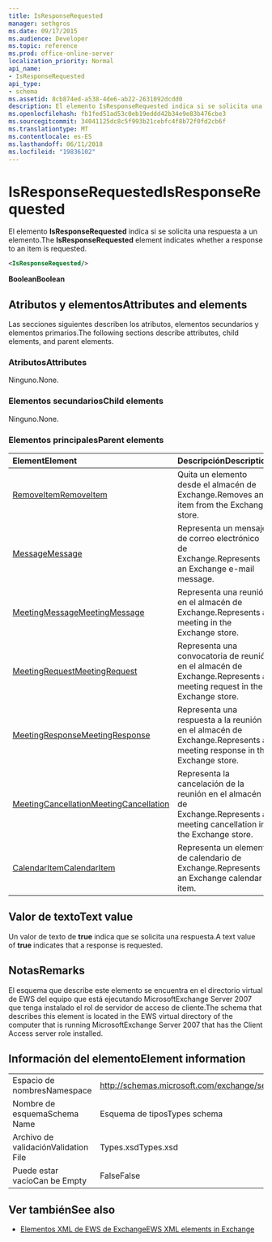 ```yaml
---
title: IsResponseRequested
manager: sethgros
ms.date: 09/17/2015
ms.audience: Developer
ms.topic: reference
ms.prod: office-online-server
localization_priority: Normal
api_name:
- IsResponseRequested
api_type:
- schema
ms.assetid: 8cb874ed-a538-4de6-ab22-2631092dcdd0
description: El elemento IsResponseRequested indica si se solicita una respuesta a un elemento.
ms.openlocfilehash: fb1fed51ad53c0eb19eddd42b34e9e83b476cbe3
ms.sourcegitcommit: 34041125dc8c5f993b21cebfc4f8b72f0fd2cb6f
ms.translationtype: MT
ms.contentlocale: es-ES
ms.lasthandoff: 06/11/2018
ms.locfileid: "19836102"
---
```

# <a name="isresponserequested"></a><span data-ttu-id="d9163-103">IsResponseRequested</span><span class="sxs-lookup"><span data-stu-id="d9163-103">IsResponseRequested</span></span>

<span data-ttu-id="d9163-104">El elemento **IsResponseRequested** indica si se solicita una respuesta a un elemento.</span><span class="sxs-lookup"><span data-stu-id="d9163-104">The **IsResponseRequested** element indicates whether a response to an item is requested.</span></span> 
  
```xml
<IsResponseRequested/>
```

 <span data-ttu-id="d9163-105">**Boolean**</span><span class="sxs-lookup"><span data-stu-id="d9163-105">**Boolean**</span></span>
## <a name="attributes-and-elements"></a><span data-ttu-id="d9163-106">Atributos y elementos</span><span class="sxs-lookup"><span data-stu-id="d9163-106">Attributes and elements</span></span>

<span data-ttu-id="d9163-107">Las secciones siguientes describen los atributos, elementos secundarios y elementos primarios.</span><span class="sxs-lookup"><span data-stu-id="d9163-107">The following sections describe attributes, child elements, and parent elements.</span></span>
  
### <a name="attributes"></a><span data-ttu-id="d9163-108">Atributos</span><span class="sxs-lookup"><span data-stu-id="d9163-108">Attributes</span></span>

<span data-ttu-id="d9163-109">Ninguno.</span><span class="sxs-lookup"><span data-stu-id="d9163-109">None.</span></span>
  
### <a name="child-elements"></a><span data-ttu-id="d9163-110">Elementos secundarios</span><span class="sxs-lookup"><span data-stu-id="d9163-110">Child elements</span></span>

<span data-ttu-id="d9163-111">Ninguno.</span><span class="sxs-lookup"><span data-stu-id="d9163-111">None.</span></span>
  
### <a name="parent-elements"></a><span data-ttu-id="d9163-112">Elementos principales</span><span class="sxs-lookup"><span data-stu-id="d9163-112">Parent elements</span></span>

|<span data-ttu-id="d9163-113">**Element**</span><span class="sxs-lookup"><span data-stu-id="d9163-113">**Element**</span></span>|<span data-ttu-id="d9163-114">**Descripción**</span><span class="sxs-lookup"><span data-stu-id="d9163-114">**Description**</span></span>|
|:-----|:-----|
|[<span data-ttu-id="d9163-115">RemoveItem</span><span class="sxs-lookup"><span data-stu-id="d9163-115">RemoveItem</span></span>](removeitem.md) <br/> |<span data-ttu-id="d9163-116">Quita un elemento desde el almacén de Exchange.</span><span class="sxs-lookup"><span data-stu-id="d9163-116">Removes an item from the Exchange store.</span></span>  <br/> |
|[<span data-ttu-id="d9163-117">Message</span><span class="sxs-lookup"><span data-stu-id="d9163-117">Message</span></span>](message-ex15websvcsotherref.md) <br/> |<span data-ttu-id="d9163-118">Representa un mensaje de correo electrónico de Exchange.</span><span class="sxs-lookup"><span data-stu-id="d9163-118">Represents an Exchange e-mail message.</span></span>  <br/> |
|[<span data-ttu-id="d9163-119">MeetingMessage</span><span class="sxs-lookup"><span data-stu-id="d9163-119">MeetingMessage</span></span>](meetingmessage.md) <br/> |<span data-ttu-id="d9163-120">Representa una reunión en el almacén de Exchange.</span><span class="sxs-lookup"><span data-stu-id="d9163-120">Represents a meeting in the Exchange store.</span></span>  <br/> |
|[<span data-ttu-id="d9163-121">MeetingRequest</span><span class="sxs-lookup"><span data-stu-id="d9163-121">MeetingRequest</span></span>](meetingrequest.md) <br/> |<span data-ttu-id="d9163-122">Representa una convocatoria de reunión en el almacén de Exchange.</span><span class="sxs-lookup"><span data-stu-id="d9163-122">Represents a meeting request in the Exchange store.</span></span>  <br/> |
|[<span data-ttu-id="d9163-123">MeetingResponse</span><span class="sxs-lookup"><span data-stu-id="d9163-123">MeetingResponse</span></span>](meetingresponse.md) <br/> |<span data-ttu-id="d9163-124">Representa una respuesta a la reunión en el almacén de Exchange.</span><span class="sxs-lookup"><span data-stu-id="d9163-124">Represents a meeting response in the Exchange store.</span></span>  <br/> |
|[<span data-ttu-id="d9163-125">MeetingCancellation</span><span class="sxs-lookup"><span data-stu-id="d9163-125">MeetingCancellation</span></span>](meetingcancellation.md) <br/> |<span data-ttu-id="d9163-126">Representa la cancelación de la reunión en el almacén de Exchange.</span><span class="sxs-lookup"><span data-stu-id="d9163-126">Represents a meeting cancellation in the Exchange store.</span></span>  <br/> |
|[<span data-ttu-id="d9163-127">CalendarItem</span><span class="sxs-lookup"><span data-stu-id="d9163-127">CalendarItem</span></span>](calendaritem.md) <br/> |<span data-ttu-id="d9163-128">Representa un elemento de calendario de Exchange.</span><span class="sxs-lookup"><span data-stu-id="d9163-128">Represents an Exchange calendar item.</span></span>  <br/> |
   
## <a name="text-value"></a><span data-ttu-id="d9163-129">Valor de texto</span><span class="sxs-lookup"><span data-stu-id="d9163-129">Text value</span></span>

<span data-ttu-id="d9163-130">Un valor de texto de **true** indica que se solicita una respuesta.</span><span class="sxs-lookup"><span data-stu-id="d9163-130">A text value of **true** indicates that a response is requested.</span></span> 
  
## <a name="remarks"></a><span data-ttu-id="d9163-131">Notas</span><span class="sxs-lookup"><span data-stu-id="d9163-131">Remarks</span></span>

<span data-ttu-id="d9163-132">El esquema que describe este elemento se encuentra en el directorio virtual de EWS del equipo que está ejecutando MicrosoftExchange Server 2007 que tenga instalado el rol de servidor de acceso de cliente.</span><span class="sxs-lookup"><span data-stu-id="d9163-132">The schema that describes this element is located in the EWS virtual directory of the computer that is running MicrosoftExchange Server 2007 that has the Client Access server role installed.</span></span>
  
## <a name="element-information"></a><span data-ttu-id="d9163-133">Información del elemento</span><span class="sxs-lookup"><span data-stu-id="d9163-133">Element information</span></span>

|||
|:-----|:-----|
|<span data-ttu-id="d9163-134">Espacio de nombres</span><span class="sxs-lookup"><span data-stu-id="d9163-134">Namespace</span></span>  <br/> |http://schemas.microsoft.com/exchange/services/2006/types  <br/> |
|<span data-ttu-id="d9163-135">Nombre de esquema</span><span class="sxs-lookup"><span data-stu-id="d9163-135">Schema Name</span></span>  <br/> |<span data-ttu-id="d9163-136">Esquema de tipos</span><span class="sxs-lookup"><span data-stu-id="d9163-136">Types schema</span></span>  <br/> |
|<span data-ttu-id="d9163-137">Archivo de validación</span><span class="sxs-lookup"><span data-stu-id="d9163-137">Validation File</span></span>  <br/> |<span data-ttu-id="d9163-138">Types.xsd</span><span class="sxs-lookup"><span data-stu-id="d9163-138">Types.xsd</span></span>  <br/> |
|<span data-ttu-id="d9163-139">Puede estar vacío</span><span class="sxs-lookup"><span data-stu-id="d9163-139">Can be Empty</span></span>  <br/> |<span data-ttu-id="d9163-140">False</span><span class="sxs-lookup"><span data-stu-id="d9163-140">False</span></span>  <br/> |
   
## <a name="see-also"></a><span data-ttu-id="d9163-141">Ver también</span><span class="sxs-lookup"><span data-stu-id="d9163-141">See also</span></span>



- [<span data-ttu-id="d9163-142">Elementos XML de EWS de Exchange</span><span class="sxs-lookup"><span data-stu-id="d9163-142">EWS XML elements in Exchange</span></span>](ews-xml-elements-in-exchange.md)

